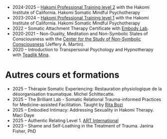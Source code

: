 - 2024-2025 – [Hakomi Professional Training level 2](https://embodywise.com/hakomi-trainings/pro-skills-level-2/) with the Hakomi Institute of California. Hakomi Somatic Mindful Psychotherapy
- 2023-2024 – [Hakomi Professional Training level 1](https://embodywise.com/hakomi-trainings/pro-skills-level-1/) with the Hakomi Institute of California. Hakomi Somatic Mindful Psychotherapy
- 2022 – Somatic Attachment Therapy Certificate with [Embody Lab](https://www.theembodylab.com/).
- 2020-2021 – Non-Duality, Meditation and Non-Symbolic States of Consciousness with the [Center for the Study of  Non-Symbolic Consciousness](https://www.nonsymbolic.org/) (Jeffery A. Martin).
- 2020 – Introduction to Transpersonal Psychology and Hypnotherapy with [Teadlik Mina](https://teadlikmina.ee/en/).

# Autres cours et formations
- 2025 – Thérapie Somatic Experiencing: Restauration physiologique de la désorganisation traumatique. Michel Schittecatte.
- 2025 – The Brilliant Lab - Somatic Relational Trauma-informed Practices for Medicine-assisted Facilitation. Taught by [Rita Bozi](https://linktr.ee/ritabozi)
- 2025 – Embodied Intimacy: Addressing Sexuality in Hakomi Therapy. Maci Daye
- 2025 – Authentic Relating Level 1. [ART International](https://authenticrelating.co/)
- 2023 – Shame and Self-Loathing in the Treatment of Trauma. Janina Fisher, PhD